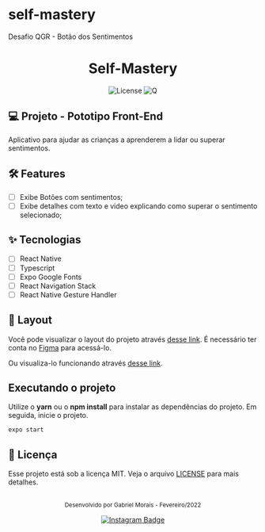 # self-mastery

Desafio QGR - Botão dos Sentimentos

<h1 align="center">
 Self-Mastery
</h1>

<p align="center">
  <img alt="License" src="https://img.shields.io/static/v1?label=license&message=MIT&color=f09552&labelColor=0A1033">

 <img src="https://img.shields.io/static/v1?label=QGR&message=00&color=f09552&labelColor=0A1033" alt="Q" />
</p>

## 💻 Projeto - Pototipo Front-End

Aplicativo para ajudar as crianças a aprenderem a lidar ou superar sentimentos.

## :hammer_and_wrench: Features

- [ ] Exibe Botões com sentimentos;
- [ ] Exibe detalhes com texto e video explicando como superar o sentimento selecionado;

## ✨ Tecnologias

- [ ] React Native
- [ ] Typescript
- [ ] Expo Google Fonts
- [ ] React Navigation Stack
- [ ] React Native Gesture Handler

## 🔖 Layout

Você pode visualizar o layout do projeto através [desse link](https://www.figma.com/file/tRhlRPnjM4VpLMtJtQcM8o/Sef-Mastery?node-id=176%3A23). É necessário ter conta no [Figma](http://figma.com/) para acessá-lo.

Ou visualiza-lo funcionando através [desse link](https://self-mastery.netlify.app/).

## Executando o projeto

Utilize o **yarn** ou o **npm install** para instalar as dependências do projeto.
Em seguida, inicie o projeto.

```cl
expo start
```

## 📄 Licença

Esse projeto está sob a licença MIT. Veja o arquivo [LICENSE](LICENSE.md) para mais detalhes.

<br />

<div align="center">
  <small>Desenvolvido por Gabriel Morais - Fevereiro/2022</small>

  [![Instagram Badge](https://img.shields.io/badge/-moraisgabriel11-6633cc?style=flat-square&labelColor=6633cc&logo=instagram&logoColor=white&link=https://www.instagram.com/moraisgabriel11/)](https://www.instagram.com/moraisgabriel11/)
</div>

